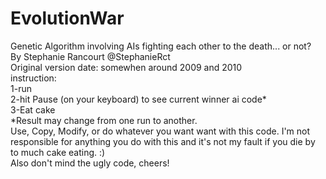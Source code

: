 EvolutionWar
============
Genetic Algorithm involving AIs fighting each other to the death... or not?<br>
By Stephanie Rancourt   @StephanieRct<br>
Original version date: somewhen around 2009 and 2010<br>
instruction:<br>
1-run<br>
2-hit Pause (on your keyboard) to see current winner ai code*<br>
3-Eat cake<br>
*Result may change from one run to another.<br>
Use, Copy, Modify, or do whatever you want want with this code. I'm not responsible for anything you do 
with this and it's not my fault if you die by to much cake eating. :)<br>
Also don't mind the ugly code, cheers!<br>
